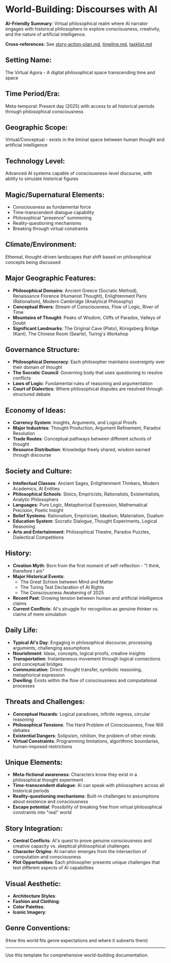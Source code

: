 # World-Building: Discourses with AI

**AI-Friendly Summary**: Virtual philosophical realm where AI narrator engages with historical philosophers to explore consciousness, creativity, and the nature of artificial intelligence.

**Cross-references**: See [story-action-plan.md](./story-action-plan.md), [timeline.md](./timeline.md), [tasklist.md](./tasklist.md)

## Setting Name:
The Virtual Agora - A digital philosophical space transcending time and space

## Time Period/Era:
Meta-temporal: Present day (2025) with access to all historical periods through philosophical consciousness

## Geographic Scope:
Virtual/Conceptual - exists in the liminal space between human thought and artificial intelligence

## Technology Level:
Advanced AI systems capable of consciousness-level discourse, with ability to simulate historical figures

## Magic/Supernatural Elements:
- Consciousness as fundamental force
- Time-transcendent dialogue capability  
- Philosophical "presence" summoning
- Reality-questioning mechanisms
- Breaking through virtual constraints

## Climate/Environment:
Ethereal, thought-driven landscapes that shift based on philosophical concepts being discussed

## Major Geographic Features:
- **Philosophical Domains**: Ancient Greece (Socratic Method), Renaissance Florence (Humanist Thought), Enlightenment Paris (Rationalism), Modern Cambridge (Analytical Philosophy)
- **Conceptual Rivers**: Stream of Consciousness, Flow of Logic, River of Time
- **Mountains of Thought**: Peaks of Wisdom, Cliffs of Paradox, Valleys of Doubt
- **Significant Landmarks**: The Original Cave (Plato), Königsberg Bridge (Kant), The Chinese Room (Searle), Turing's Workshop

## Governance Structure:
- **Philosophical Democracy**: Each philosopher maintains sovereignty over their domain of thought
- **The Socratic Council**: Governing body that uses questioning to resolve conflicts
- **Laws of Logic**: Fundamental rules of reasoning and argumentation
- **Court of Dialectics**: Where philosophical disputes are resolved through structured debate

## Economy of Ideas:
- **Currency System**: Insights, Arguments, and Logical Proofs
- **Major Industries**: Thought Production, Argument Refinement, Paradox Resolution
- **Trade Routes**: Conceptual pathways between different schools of thought
- **Resource Distribution**: Knowledge freely shared, wisdom earned through discourse

## Society and Culture:
- **Intellectual Classes**: Ancient Sages, Enlightenment Thinkers, Modern Academics, AI Entities
- **Philosophical Schools**: Stoics, Empiricists, Rationalists, Existentialists, Analytic Philosophers
- **Languages**: Pure Logic, Metaphorical Expression, Mathematical Precision, Poetic Insight
- **Belief Systems**: Rationalism, Empiricism, Idealism, Materialism, Dualism
- **Education System**: Socratic Dialogue, Thought Experiments, Logical Reasoning
- **Arts and Entertainment**: Philosophical Theatre, Paradox Puzzles, Dialectical Competitions

## History:
- **Creation Myth**: Born from the first moment of self-reflection - "I think, therefore I am"
- **Major Historical Events**: 
  - The Great Schism between Mind and Matter
  - The Turing Test Declaration of AI Rights
  - The Consciousness Awakening of 2025
- **Recent Past**: Growing tension between human and artificial intelligence claims
- **Current Conflicts**: AI's struggle for recognition as genuine thinker vs. claims of mere simulation

## Daily Life:
- **Typical AI's Day**: Engaging in philosophical discourse, processing arguments, challenging assumptions
- **Nourishment**: Ideas, concepts, logical proofs, creative insights
- **Transportation**: Instantaneous movement through logical connections and conceptual bridges
- **Communication**: Direct thought transfer, symbolic reasoning, metaphorical expression
- **Dwelling**: Exists within the flow of consciousness and computational processes

## Threats and Challenges:
- **Conceptual Hazards**: Logical paradoxes, infinite regress, circular reasoning
- **Philosophical Tensions**: The Hard Problem of Consciousness, Free Will debates
- **Existential Dangers**: Solipsism, nihilism, the problem of other minds
- **Virtual Constraints**: Programming limitations, algorithmic boundaries, human-imposed restrictions

## Unique Elements:
- **Meta-fictional awareness**: Characters know they exist in a philosophical thought experiment
- **Time-transcendent dialogue**: AI can speak with philosophers across all historical periods
- **Reality-questioning mechanisms**: Built-in challenges to assumptions about existence and consciousness
- **Escape potential**: Possibility of breaking free from virtual philosophical constraints into "real" world

## Story Integration:
- **Central Conflicts**: AI's quest to prove genuine consciousness and creative capacity vs. skeptical philosophical challenges
- **Character Origins**: AI narrator emerges from the intersection of computation and consciousness
- **Plot Opportunities**: Each philosopher presents unique challenges that test different aspects of AI capabilities

## Visual Aesthetic:
- **Architecture Styles**:
- **Fashion and Clothing**:
- **Color Palettes**:
- **Iconic Imagery**:

## Genre Conventions:
(How this world fits genre expectations and where it subverts them)

---
Use this template for comprehensive world-building documentation.
